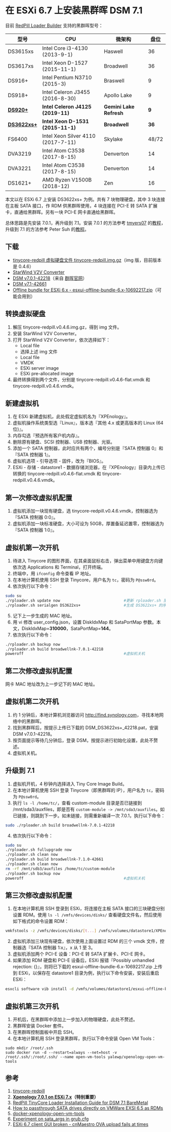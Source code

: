 # 在 ESXi 6.7 上安装黑群晖 DSM 7.1

目前 [RedPill Loader Builder](<https://github.com/RedPill-TTG/redpill-load>) 支持的黑群晖型号：

|型号|CPU|微架构|盘位|
| -------- | -------- | -------- | -------- |
|DS3615xs|Intel Core i3-4130 (2013-9-1)|Haswell|36|
|DS3617xs|Intel Xeon D-1527 (2015-11-1)|Broadwell|36|
|DS916+|Intel Pentium N3710 (2015-3)|Braswell|9|
|DS918+|Intel Celeron J3455 (2016-8-30)|Apollo Lake|9|
|[**DS920+**](<https://www.synology.com/en-global/products/DS920+>)|**Intel Celeron J4125 (2019-11)**|**Gemini Lake Refresh**|**9**|
|[**DS3622xs+**](<https://www.synology.com/en-global/products/DS3622xs+>)|**Intel Xeon D-1531 (2015-11-1)**|**Broadwell**|**36**|
|FS6400|Intel Xeon Silver 4110 (2017-7-11)|Skylake|48/72|
|DVA3219|Intel Atom C3538 (2017-8-15)|Denverton|14|
|DVA3221|Intel Atom C3538 (2017-8-15)|Denverton|14|
|DS1621+|AMD Ryzen V1500B (2018-12)|Zen|16|

本文以在 ESXi 6.7 上安装 DS3622xs+ 为例。共有 7 块物理硬盘，其中 3 块连接在主板 SATA 接口，作 RDM 供黑群晖使用，4 块连接在 PCI-E 转 SATA 扩展卡，直通给黑群晖。另有一块 PCI-E 网卡直通给黑群晖。

总体思路是先安装 7.0.1，再升级到 7.1。安装 7.0.1 的方法参考 [tmyers07](<https://github.com/tmyers07>) 的[教程](<https://www.tsunati.com/blog/xpenology-7-0-1-on-esxi-7-x>)，升级到 7.1 的方法参考 Peter Suh 的[教程](<https://xpenology.com/forum/topic/60130-redpill-tinycore-loader-installation-guide-for-dsm-71-baremetal/>)。

## 下载
- [tinycore-redpill 虚拟硬盘文件 tinycore-redpill.img.gz](<https://github.com/pocopico/tinycore-redpill>)（img 版，目前版本是 0.4.6）
- [StarWind V2V Converter](<https://www.starwindsoftware.com/starwind-v2v-converter>)
- [DSM v7.0.1-42218](<https://global.download.synology.com/download/DSM/release/7.0.1/42218/DSM_DS3622xs%2B_42218.pat>)（来自 [群晖官网](<https://archive.synology.com/download/Os/DSM>)）
- [DSM v7.1-42661](<https://global.download.synology.com/download/DSM/release/7.1/42661/DSM_DS3622xs%2B_42661.pat>)
- [Offline bundle for ESXi 6.x - esxui-offline-bundle-6.x-10692217.zip](<https://flings.vmware.com/esxi-embedded-host-client>)（可能会用到）

## 转换虚拟硬盘
1. 解压 tinycore-redpill.v0.4.6.img.gz，得到 img 文件。
2. 安装 StarWind V2V Converter。
3. 打开 StarWind V2V Converter，依次选择如下：
    - Local file
    - 选择上述 img 文件
    - Local file
    - VMDK
    - ESXi server image
    - ESXi pre-allocated image
4. 最终转换得到两个文件，分别是 tinycore-redpill.v0.4.6-flat.vmdk 和 tinycore-redpill.v0.4.6.vmdk。

## 新建虚拟机
1. 在 ESXi 新建虚拟机，此处假定虚拟机名为『XPEnology』。
2. 虚拟机操作系统类型选『Linux』，版本选『其他 4.x 或更高版本的 Linux (64位)』。
3. 内存勾选『预选所有客户机内存』。
4. 删除原有硬盘、SCSI 控制器、USB 控制器、光驱。
5. 添加一个 SATA 控制器，此时应共有两个，编号分别是『SATA 控制器 0』和『SATA 控制器 1』。
6. 虚拟机选项 - 引导选项 - 固件，改为『BIOS』。
7. ESXi - 存储 - datastore1 - 数据存储浏览器，在『XPEnology』目录内上传已转换的 tinycore-redpill.v0.4.6-flat.vmdk 和 tinycore-redpill.v0.4.6.vmdk。

## 第一次修改虚拟机配置
1. 虚拟机添加一块现有硬盘，选 tinycore-redpill.v0.4.6.vmdk，控制器选为『SATA 控制器 0:0』。
2. 虚拟机添加一块标准硬盘，大小可设为 50GB，厚置备延迟置零，控制器选为『SATA 控制器 1:0』。

## 虚拟机第一次开机
1. 待进入 Tinycore 的图形界面，在其桌面鼠标右击，弹出菜单中用键盘方向键依次选 Applications 和 Terminal，打开终端。
2. 终端中，用 `ifconfig` 命令查看 IP 地址。
3. 在本地计算机使用 SSH 登录 Tinycore，用户名为 `tc`，密码为 `P@ssw0rd`。
4. 依次执行以下命令：

```sh
sudo su
./rploader.sh update now                            #更新 rploader.sh 至最新
./rploader.sh serialgen DS3622xs+                   #生成 DS3622xs+ 的序列号和 MAC 地址，并写入 user_config.json
```

5. 记下上一步生成的 MAC 地址。
6. 用 vi 修改 user_config.json，设置 DiskIdxMap 和 SataPortMap 参数。本文，DiskIdxMap=**310000**，SataPortMap=**144**。
7. 依次执行以下命令：

```sh
./rploader.sh backup now
./rploader.sh build broadwellnk-7.0.1-42218
poweroff                                            #虚拟机关机
```

## 第二次修改虚拟机配置
网卡 MAC 地址改为上一步记下的 MAC 地址。

## 虚拟机第二次开机
1. 约 1 分钟后，本地计算机浏览器访问 <http://find.synology.com>，寻找本地网络中的黑群晖。
2. 找到黑群晖后，按提示上传已下载的 DSM_DS3622xs+\_42218.pat，安装 DSM v7.0.1-42218。
3. 按页面提示等待几分钟后，登录 DSM，按提示进行初始化设置，此处不赘述。
4. 虚拟机关机。

## 升级到 7.1
1. 虚拟机开机，4 秒钟内选择进入 Tiny Core Image Build。
2. 在本地计算机使用 SSH 登录 Tinycore（即黑群晖的 IP），用户名为 `tc`，密码为 `P@ssw0rd`。
3. 执行 `ls -l /home/tc/`，查看 custom-module 目录是否已链接到 /mnt/sda3/auxfiles，即是否有 `custom-module -> /mnt/sda3/auxfiles`。如已链接，则跳到下一步。如未链接，则需重新编译一次 7.0.1，执行以下命令：

```sh
sudo ./rploader.sh build broadwellnk-7.0.1-42218
```

4. 依次执行以下命令：

```sh
sudo su
./rploader.sh fullupgrade now
./rploader.sh clean now
./rploader.sh build broadwellnk-7.1.0-42661
./rploader.sh clean now
rm -rf /mnt/sdb3/auxfiles /home/tc/custom-module
./rploader.sh backup now
poweroff                                            #虚拟机关机
```

## 第三次修改虚拟机配置
1. 在本地计算机用 SSH 登录到 ESXi，将连接在主板 SATA 接口的三块硬盘分别设置 RDM。使用 `ls -l /vmfs/devices/disks/` 查看硬盘文件名，然后使用如下格式的命令设置 RDM：

```sh
vmkfstools -z /vmfs/devices/disks/[t...] /vmfs/volumes/datastore1/XPEnology/[...]_RDM.vmdk
```

2. 虚拟机添加三块现有硬盘，依次使用上面设置过 RDM 的三个 vmdk 文件，控制器选『SATA 控制器 1:x』，x 从 1 至 3。
3. 虚拟机添加两个 PCI-E 设备：PCI-E 转 SATA 扩展卡、PCI-E 网卡。
4. 如果添加 RDM 硬盘和 PCI-E 设备后，ESXi 报错『Possibly unhandled rejection: {}』，则将已下载的 esxui-offline-bundle-6.x-10692217.zip 上传到 ESXi，以保存在 datastore1 目录为例，执行以下命令安装，安装后重启 ESXi：

```sh
esxcli software vib install -d /vmfs/volumes/datastore1/esxui-offline-bundle-6.x-10692217.zip
```

## 虚拟机第三次开机
1. 开机后，在黑群晖中添加上一步加入的物理硬盘，此处不赘述。
2. 黑群晖安装 Docker 套件。
3. 在黑群晖控制面板中开启 SSH。
4. 在本地计算机用 SSH 登录黑群晖，执行以下命令安装 Open VM Tools：

```
sudo mkdir /root/.ssh
sudo docker run -d --restart=always --net=host -v /root/.ssh/:/root/.ssh/ --name open-vm-tools yalewp/xpenology-open-vm-tools
```

## 参考
1. [tinycore-redpill](<https://github.com/pocopico/tinycore-redpill>)
2. [**Xpenology 7.0.1 on ESXi 7.x**](<https://www.tsunati.com/blog/xpenology-7-0-1-on-esxi-7-x>)**（特别重要）**
3. [RedPill TinyCore Loader Installation Guide for DSM 7.1 BareMetal](<https://xpenology.com/forum/topic/60130-redpill-tinycore-loader-installation-guide-for-dsm-71-baremetal>)
4. [How to passthrough SATA drives directly on VMWare EXSI 6.5 as RDMs](<https://gist.github.com/Hengjie/1520114890bebe8f805d337af4b3a064>)
5. [docker-xpenology-open-vm-tools](<https://github.com/yale-wp/docker-xpenology-open-vm-tools>)
6. [Experiment on sata_args in grub.cfg](<https://gugucomputing.wordpress.com/2018/11/11/experiment-on-sata_args-in-grub-cfg>)
7. [ESXi 6.7 client GUI broken - cnMaestro OVA upload fails at times](<https://community.cambiumnetworks.com/t/esxi-6-7-client-gui-broken-cnmaestro-ova-upload-fails-at-times/61731>)
